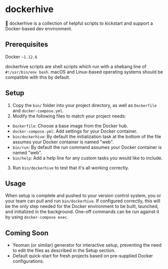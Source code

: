 # dockerhive
🐝 dockerhive is a collection of helpful scripts to kickstart and support a Docker-based dev environment.

## Prerequisites
Docker `~1.12.6`

dockerhive scripts are shell scripts which run with a shebang line of `#!/usr/bin/env bash`. macOS and Linux-based operating systems should be compatible with this by default.

## Setup
1. Copy the `bin/` folder into your project directory, as well as `Dockerfile` and `docker-compose.yml`.
2. Modify the following files to match your project needs:
  * `Dockerfile`: Choose a base image from the Docker hub.
  * `docker-compose.yml`: Add settings for your Docker container.
  * `bin/dockerhive`: By default the initialization task at the bottom of the file assumes your Docker container is named "web".
  * `bin/run`: By default the run command assumes your Docker container is named "web".
  * `bin/help`: Add a help line for any custom tasks you would like to include.
3. Run `bin/dockerhive` to test that it's all working correctly.

## Usage

When setup is complete and pushed to your version control system, you or your team can pull and run `bin/dockerhive`. If configured correctly, this will be the only step needed for the Docker environment to be built, launched, and initialized in the background. One-off commands can be run against it by using `docker-compose exec`.

## Coming Soon

- Yeoman (or similar) generator for interactive setup, preventing the need to edit the files as described in the Setup section.
- Default quick-start for fresh projects based on pre-supplied Docker configurations.
